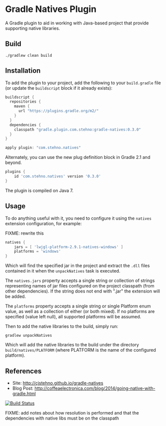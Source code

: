 # Gradle Natives Plugin

A Gradle plugin to aid in working with Java-based project that provide supporting native libraries.

## Build

    ./gradlew clean build

## Installation

To add the plugin to your project, add the following to your `build.gradle` file (or update the `buildscript` block if it already exists):

```groovy
buildscript {
  repositories {
    maven {
      url "https://plugins.gradle.org/m2/"
    }
  }
  dependencies {
    classpath "gradle.plugin.com.stehno:gradle-natives:0.3.0"
  }
}

apply plugin: "com.stehno.natives"
```

Alternately, you can use the new plug definition block in Gradle 2.1 and beyond.

```groovy
plugins {
	id 'com.stehno.natives' version '0.3.0'
}
```

The plugin is compiled on Java 7.

## Usage

To do anything useful with it, you need to configure it using the `natives` extension configuration, for example:

FIXME: rewrite this
```groovy
natives {
    jars = [ 'lwjgl-platform-2.9.1-natives-windows' ]
    platforms = 'windows'
}
```

Which will find the specified jar in the project and extract the `.dll` files contained in it when the `unpackNatives` task is executed.

The `natives.jars` property accepts a single string or collection of strings representing names of jar files configured
on the project classpath (from other dependencies). If the string does not end with ".jar" the extension will be added.

The `platforms` property accepts a single string or single Platform enum value, as well as a collection of either (or both mixed). If no platforms
are specified (value left null), all supported platforms will be assumed.

Then to add the native libraries to the build, simply run:

```
gradlew unpackNatives
```

Which will add the native libraries to the build under the directory `build/natives/PLATFORM` (where PLATFORM is the name
of the configured platform).

## References

* Site: http://cjstehno.github.io/gradle-natives
* Blog Post: http://coffeaelectronica.com/blog/2014/going-native-with-gradle.html


[![Build Status](https://drone.io/github.com/cjstehno/gradle-natives/status.png)](https://drone.io/github.com/cjstehno/gradle-natives/latest)



FIXME: add notes about how resolution is performed and that the dependencies with native libs must be on the classpath